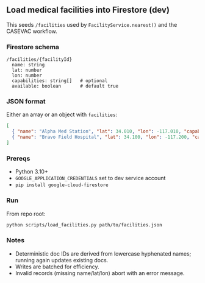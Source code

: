 ## Load medical facilities into Firestore (dev)

This seeds `/facilities` used by `FacilityService.nearest()` and the CASEVAC workflow.

### Firestore schema
```
/facilities/{facilityId}
  name: string
  lat: number
  lon: number
  capabilities: string[]   # optional
  available: boolean       # default true
```

### JSON format
Either an array or an object with `facilities`:
```json
[
  { "name": "Alpha Med Station", "lat": 34.010, "lon": -117.010, "capabilities": ["trauma"], "available": true },
  { "name": "Bravo Field Hospital", "lat": 34.100, "lon": -117.200, "capabilities": ["surgery","trauma"], "available": true }
]
```

### Prereqs
- Python 3.10+
- `GOOGLE_APPLICATION_CREDENTIALS` set to dev service account
- `pip install google-cloud-firestore`

### Run
From repo root:
```bash
python scripts/load_facilities.py path/to/facilities.json
```

### Notes
- Deterministic doc IDs are derived from lowercase hyphenated names; running again updates existing docs.
- Writes are batched for efficiency.
- Invalid records (missing name/lat/lon) abort with an error message.


